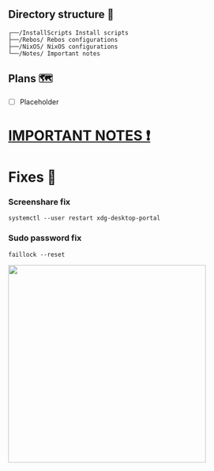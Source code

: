 ## Directory structure 📁

```
┌──/InstallScripts Install scripts
├──/Rebos/ Rebos configurations
├──/NixOS/ NixOS configurations
└──/Notes/ Important notes
```

## Plans 🗺️

- [ ] Placeholder

# [IMPORTANT NOTES ❗](https://github.com/Twig6943/dotfiles/tree/main/Notes)

# Fixes 🔨

### Screenshare fix

```
systemctl --user restart xdg-desktop-portal
```

### Sudo password fix
```
faillock --reset
```

<img src="https://i.kym-cdn.com/entries/icons/original/000/053/420/Bombardiro_crocodilo_cover.jpg" width="400"/>
